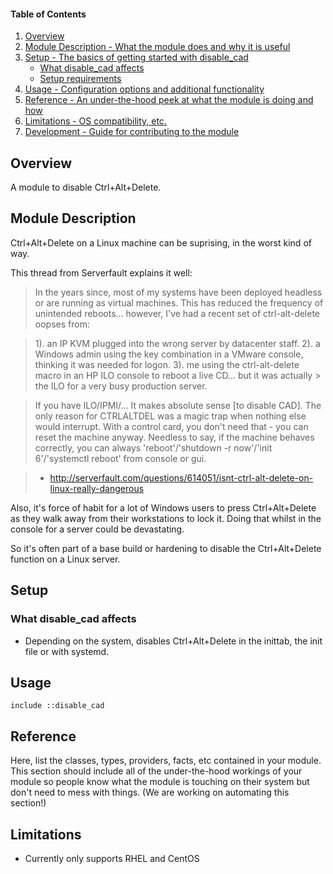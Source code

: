 #### Table of Contents

1. [Overview](#overview)
2. [Module Description - What the module does and why it is useful](#module-description)
3. [Setup - The basics of getting started with disable_cad](#setup)
    * [What disable_cad affects](#what-disable_cad-affects)
    * [Setup requirements](#setup-requirements)
4. [Usage - Configuration options and additional functionality](#usage)
5. [Reference - An under-the-hood peek at what the module is doing and how](#reference)
5. [Limitations - OS compatibility, etc.](#limitations)
6. [Development - Guide for contributing to the module](#development)

## Overview

A module to disable Ctrl+Alt+Delete.

## Module Description

Ctrl+Alt+Delete on a Linux machine can be suprising, in the worst kind of way.

This thread from Serverfault explains it well:

> In the years since, most of my systems have been deployed headless or are running as virtual machines. This has reduced the frequency of unintended reboots... however, I've had a recent set of ctrl-alt-delete oopses from:

> 1). an IP KVM plugged into the wrong server by datacenter staff.
> 2). a Windows admin using the key combination in a VMware console, thinking it was needed for logon.
> 3). me using the ctrl-alt-delete macro in an HP ILO console to reboot a live CD... but it was actually > the ILO for a very busy production server.

> If you have ILO/IPMI/... It makes absolute sense [to disable CAD]. The only reason for CTRLALTDEL was a magic trap when nothing else would interrupt. With a control card, you don't need that - you can reset the machine anyway. Needless to say, if the machine behaves correctly, you can always 'reboot'/'shutdown -r now'/'init 6'/'systemctl reboot' from console or gui.

> - http://serverfault.com/questions/614051/isnt-ctrl-alt-delete-on-linux-really-dangerous

Also, it's force of habit for a lot of Windows users to press Ctrl+Alt+Delete as they walk away from their workstations to lock it. Doing that whilst in the console for a server could be devastating.

So it's often part of a base build or hardening to disable the Ctrl+Alt+Delete function on a Linux server.

## Setup

### What disable_cad affects

* Depending on the system, disables Ctrl+Alt+Delete in the inittab, the init file or with systemd.

## Usage

`include ::disable_cad`

## Reference

Here, list the classes, types, providers, facts, etc contained in your module. This section should include all of the under-the-hood workings of your module so people know what the module is touching on their system but don't need to mess with things. (We are working on automating this section!)

## Limitations

* Currently only supports RHEL and CentOS
